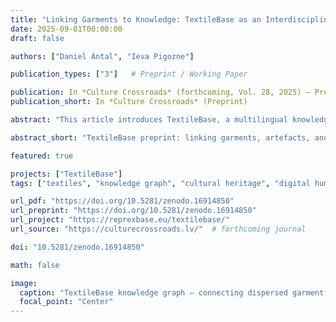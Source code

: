 ```yaml
---
title: "Linking Garments to Knowledge: TextileBase as an Interdisciplinary Graph for Dress and Textile Research"
date: 2025-09-01T00:00:00
draft: false

authors: ["Daniel Antal", "Ieva Pigozne"]

publication_types: ["3"]   # Preprint / Working Paper

publication: In *Culture Crossroads* (forthcoming, Vol. 28, 2025) — Preprint available
publication_short: In *Culture Crossroads* (Preprint)

abstract: "This article introduces TextileBase, a multilingual knowledge graph that connects dispersed data on garments from museums, archives, and libraries. By transforming artefact records, photographs, and texts into interoperable knowledge statements, it enables interdisciplinary research across dress history, ethnography, and sustainable fashion. The preprint demonstrates early results using Baltic and Finno-Ugric datasets and shows how TextileBase improves searchability, semantic interoperability, and reuse of cultural heritage data."

abstract_short: "TextileBase preprint: linking garments, artefacts, and texts into an interdisciplinary knowledge graph for dress and textile research."

featured: true

projects: ["TextileBase"]
tags: ["textiles", "knowledge graph", "cultural heritage", "digital humanities"]

url_pdf: "https://doi.org/10.5281/zenodo.16914850"
url_preprint: "https://doi.org/10.5281/zenodo.16914850"
url_project: "https://reprexbase.eu/textilebase/"
url_source: "https://culturecrossroads.lv/"  # forthcoming journal

doi: "10.5281/zenodo.16914850"

math: false

image:
  caption: "TextileBase knowledge graph — connecting dispersed garment records"
  focal_point: "Center"
---
```


